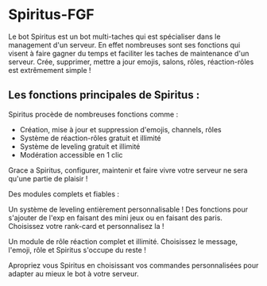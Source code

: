 # Spiritus-FGF

Le bot Spiritus est un bot multi-taches qui est spécialiser dans le management d'un serveur. En effet nombreuses sont ses fonctions qui visent à faire gagner du temps et faciliter les taches de maintenance d'un serveur. 
Crée, supprimer, mettre a jour  emojis, salons, rôles, réaction-rôles est extrêmement simple !

<h2>Les fonctions principales de Spiritus :</h2>

<p>Spiritus procède de nombreuses fonctions comme : 
  <ul>
  <li> Création, mise à jour et suppression d'emojis, channels, rôles </li>
  <li> Système de réaction-rôles gratuit et illimité </li>
  <li> Système de leveling gratuit et illimité </li>
  <li> Modération accessible en 1 clic </li>
  </ul>
Grace a Spiritus, configurer, maintenir et faire vivre votre serveur ne sera qu'une partie de plaisir !</p>

Des modules complets et fiables :

Un système de leveling entièrement personnalisable  ! Des fonctions pour s'ajouter de l'exp en faisant des mini jeux ou en faisant des paris. Choisissez votre rank-card et personnalisez la !

Un module de rôle réaction complet et illimité. Choisissez le message, l'emoji, rôle et Spiritus s'occupe du reste !

Apropriez vous Spiritus en choisissant vos commandes personnalisées pour adapter au mieux le bot à votre serveur.

